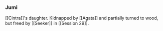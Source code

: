 ### Jumi

[[Cintra]]'s daughter. Kidnapped by [[Agata]] and partially turned to wood, but freed by [[Seeker]] in [[Session 29]]. 